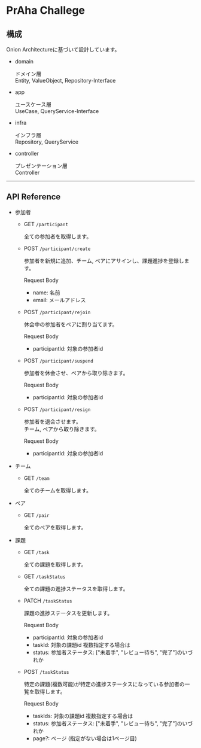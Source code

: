 # PrAha Challege

## 構成

Onion Architectureに基づいて設計しています。  

- domain

  ドメイン層  
  Entity, ValueObject, Repository-Interface

- app

  ユースケース層  
  UseCase, QueryService-Interface

- infra

  インフラ層  
  Repository, QueryService

- controller

  プレゼンテーション層  
  Controller

---

## API Reference

- 参加者

  - GET `/participant`  

    全ての参加者を取得します。

  - POST `/participant/create`  

    参加者を新規に追加、チーム, ペアにアサインし、課題進捗を登録します。

    Request Body
    - name: 名前
    - email: メールアドレス

  - POST `/participant/rejoin`  

    休会中の参加者をペアに割り当てます。

    Request Body
    - participantId: 対象の参加者id

  - POST `/participant/suspend`  

    参加者を休会させ、ペアから取り除きます。

    Request Body
    - participantId: 対象の参加者id

  - POST `/participant/resign`  

    参加者を退会させます。  
    チーム, ペアから取り除きます。

    Request Body
    - participantId: 対象の参加者id

- チーム

  - GET `/team`

    全てのチームを取得します。

- ペア

  - GET `/pair`

    全てのペアを取得します。

- 課題

  - GET `/task`

    全ての課題を取得します。

  - GET `/taskStatus`

    全ての課題の進捗ステータスを取得します。

  - PATCH `/taskStatus`

    課題の進捗ステータスを更新します。

    Request Body  
    - participantId: 対象の参加者id
    - taskId: 対象の課題id 複数指定する場合は
    - status: 参加者ステータス: ["未着手", "レビュー待ち", "完了"]のいづれか

  - POST `/taskStatus`

    特定の課題(複数可能)が特定の進捗ステータスになっている参加者の一覧を取得します。

    Request Body
    - taskIds: 対象の課題id 複数指定する場合は
    - status: 参加者ステータス: ["未着手", "レビュー待ち", "完了"]のいづれか
    - page?: ページ (指定がない場合は1ページ目)
